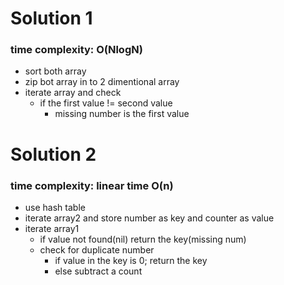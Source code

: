 # Solution 1
### time complexity: O(NlogN)

* sort both array
* zip bot array in to 2 dimentional array
* iterate array and check  
  * if the first value != second value  
    * missing number is the first value  
    
# Solution 2
### time complexity: linear time O(n)

* use hash table  
* iterate array2 and store number as key and counter as value   
* iterate array1  
  * if value not found(nil) return the key(missing num)
  * check for duplicate number  
    * if value in the key is 0; return the key  
    * else subtract a count  